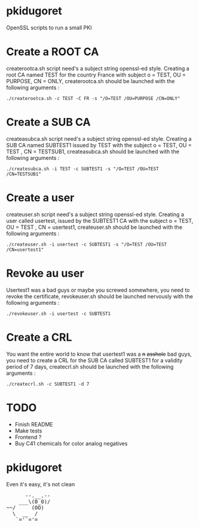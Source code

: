pkidugoret
==========

OpenSSL scripts to run a small PKI

Create a ROOT CA
================
createrootca.sh script need's a subject string openssl-ed style. 
Creating a root CA named TEST for the country France with subject o = TEST, OU = PURPOSE, CN = ONLY, createrootca.sh should be launched with the following arguments :
```shell
./createrootca.sh -c TEST -C FR -s "/O=TEST /OU=PURPOSE /CN=ONLY"
```

Create a SUB CA
===============
createasubca.sh script need's a subject string openssl-ed style.
Creating a SUB CA named SUBTEST1 issued by TEST with the subject o = TEST, OU = TEST , CN = TESTSUB1, createasubca.sh should be launched with the following arguments :
```shell
./createsubca.sh -i TEST -c SUBTEST1 -s "/O=TEST /OU=TEST /CN=TESTSUB1"
```

Create a user
=============
createuser.sh script need's a subject string openssl-ed style.
Creating a user called usertest, issued by the SUBTEST1 CA with the subject o = TEST, OU = TEST , CN = usertest1, createuser.sh should be launched with the following arguments :
```shell
./createuser.sh -i usertest -c SUBTEST1 -s "/O=TEST /OU=TEST /CN=usertest1"
```

Revoke au user
==============
Usertest1 was a bad guys or maybe you screwed somewhere, you need to revoke the certificate, revokeuser.sh should be launched nervously with the following arguments :
```shell
./revokeuser.sh -i usertest -c SUBTEST1
```

Create a CRL
============
You want the entire world to know that usertest1 was a ~~n~~ ~~asshole~~ bad guys, you need to create a CRL for the SUB CA called SUBTEST1 for a validity period of 7 days, createcrl.sh should be launched with the following arguments :
```shell
./createcrl.sh -c SUBTEST1 -d 7
```

TODO
====
- Finish README
- Make tests
- Frontend ?
- Buy C41 chemicals for color analog negatives

pkidugoret
==========
Even it's easy, it's not clean
<pre>
      --.__.--
    ___\(0_0)/
~~/     (OO)
  \  __  /
   `='`='=
</pre>
